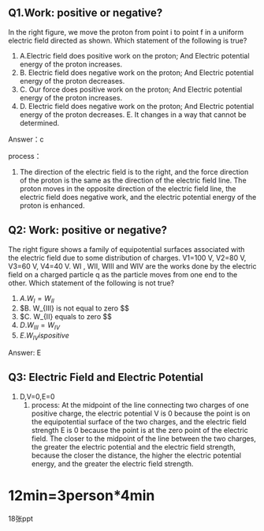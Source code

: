 ## 	Q1.Work: positive or negative?

In the right figure, we move the proton from point i to  point f in a uniform electric field directed as shown. Which  statement of the following is true?

1. A.Electric field does positive work on the proton; And Electric potential energy of the proton increases. 
2. B. Electric field does negative work on the proton; And Electric potential energy of the proton decreases. 
3. C. Our force does positive work on the proton; And Electric potential energy of the proton increases. 
4. D. Electric field does negative work on the proton; And Electric potential energy of the proton decreases. E. It changes in a way that cannot be determined.

Answer：c

process：

1. The direction of the electric field is to the right, and the force direction of the proton is the same as the direction of the electric field line. The proton moves in the opposite direction of the electric field line, the electric field does negative work, and the electric potential energy of the proton is enhanced.

## Q2: Work: positive or negative?

The right figure shows a family of equipotential surfaces associated  with the electric field due to some distribution of charges.  V1=100 V, V2=80 V, V3=60 V, V4=40 V. WI , WII, WIII and WIV are  the works done by the electric field on a charged particle q as the  particle moves from one end to the other. Which statement of the  following is not true?

1. $A. W_{I} = W_{II}$
2. $B. W_{III} is not equal to zero $$
3. $C. W_{II} equals to zero $$
4. $D. W_{III }= W_{IV }$
5. $E. W_{IV} is positive$

Answer: E

## Q3: Electric Field and Electric Potential

1. D,V=0,E=0
   1. process: At the midpoint of the line connecting two charges of one positive charge, the electric potential V is 0 because the point is on the equipotential surface of the two charges, and the electric field strength E is 0 because the point is at the zero point of the electric field. The closer to the midpoint of the line between the two charges, the greater the electric potential and the electric field strength, because the closer the distance, the higher the electric potential energy, and the greater the electric field strength.



# 12min=3person*4min

18张ppt